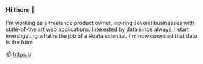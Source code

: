 ### Hi there 👋
I'm working as a freelance product owner, inpiring several businesses with state-of-the art web applications.
Interested by data since always, I start investigating what is the job of a #data scientist.
I'm now conviced that data is the futre.

📫 [https://](https://www.linkedin.com/in/rdursel/)

<!--
**rdursel/rdursel** is a ✨ _special_ ✨ repository because its `README.md` (this file) appears on your GitHub profile.

Here are some ideas to get you started:

- 🔭 I’m currently working on ...
- 🌱 I’m currently learning ...
- 👯 I’m looking to collaborate on ...
- 🤔 I’m looking for help with ...
- 💬 Ask me about ...
- 📫 How to reach me: ...
- 😄 Pronouns: ...
- ⚡ Fun fact: ...
-->
